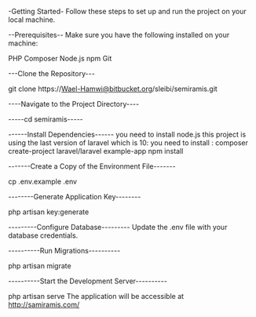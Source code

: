 -Getting Started-
Follow these steps to set up and run the project on your local machine.

--Prerequisites--
Make sure you have the following installed on your machine:

PHP
Composer
Node.js
npm
Git

---Clone the Repository---

git clone https://Wael-Hamwi@bitbucket.org/sleibi/semiramis.git

----Navigate to the Project Directory----


-----cd semiramis-----

------Install Dependencies------
you need to install node.js
this project is using the last version of laravel which is 10: 
you need to install :
composer create-project laravel/laravel example-app
npm install


-------Create a Copy of the Environment File-------

cp .env.example .env


--------Generate Application Key--------

php artisan key:generate

---------Configure Database---------
Update the .env file with your database credentials.

----------Run Migrations----------

php artisan migrate

----------Start the Development Server----------

php artisan serve
The application will be accessible at http://samiramis.com/